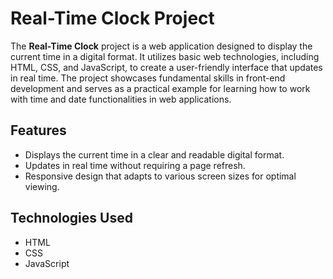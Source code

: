 # Real-Time Clock Project

The **Real-Time Clock** project is a web application designed to display the current time in a digital format. It utilizes basic web technologies, including HTML, CSS, and JavaScript, to create a user-friendly interface that updates in real time. The project showcases fundamental skills in front-end development and serves as a practical example for learning how to work with time and date functionalities in web applications.

## Features
- Displays the current time in a clear and readable digital format.
- Updates in real time without requiring a page refresh.
- Responsive design that adapts to various screen sizes for optimal viewing.

## Technologies Used
- HTML
- CSS
- JavaScript
